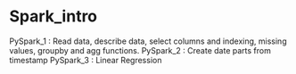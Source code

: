 # Spark_intro
PySpark_1 : Read data, describe data, select columns and indexing, missing values, groupby and agg functions.
PySpark_2 : Create date parts from timestamp 
PySpark_3 : Linear Regression
